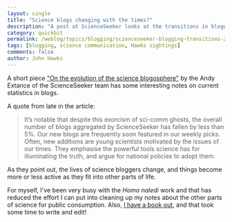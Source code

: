 ```yaml
---
layout: single
title: "Science blogs changing with the times?"
description: "A post at ScienceSeeker looks at the transitions in blogging across sciences."
category: quickbit
permalink: /weblog/topics/blogging/scienceseeker-blogging-transitions-2017.html
tags: [blogging, science communication, Hawks sightings]
comments: false
author: John Hawks
---
```


A short piece <a href="http://www.scienceseeker.org/2017/05/on-evolution-of-science-blogosphere.html?m=1#more">"On the evolution of the science blogosphere"</a> by the Andy Extance of the ScienceSeeker team has some interesting notes on current statistics in blogs.

A quote from late in the article:

<blockquote>It’s notable that despite this exorcism of sci-comm ghosts, the overall number of blogs aggregated by ScienceSeeker has fallen by less than 5%. Our new blogs are frequently soon featured in our weekly picks. Often, new additions are young scientists motivated by the issues of our times. They emphasise the powerful tools science has for illuminating the truth, and argue for national policies to adopt them.  </blockquote>

As they point out, the lives of science bloggers change, and things become more or less active as they fit into other parts of life.

For myself, I've been very busy with the <em>Homo naledi</em> work and that has reduced the effort I can put into cleaning up my notes about the other parts of science for public consumption. Also, <a href="http://amzn.to/2rFC5vn">I have a book out</a>, and that took some time to write and edit!
